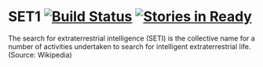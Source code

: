 SET1 [![Build Status](https://travis-ci.org/jincreator/SET1.svg)](https://travis-ci.org/jincreator/SET1) [![Stories in Ready](https://badge.waffle.io/jincreator/set1.png?label=ready&title=Ready)](https://waffle.io/jincreator/set1)
====

The search for extraterrestrial intelligence (SETI) is the collective name for a number of activities undertaken to search for intelligent extraterrestrial life. (Source: Wikipedia)
